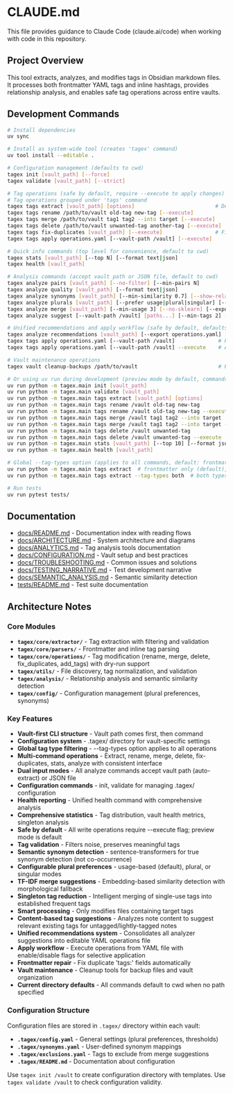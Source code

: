 # CLAUDE.md

This file provides guidance to Claude Code (claude.ai/code) when working with code in this repository.

## Project Overview

This tool extracts, analyzes, and modifies tags in Obsidian markdown files. It processes both frontmatter YAML tags and inline hashtags, provides relationship analysis, and enables safe tag operations across entire vaults.

## Development Commands

```bash
# Install dependencies
uv sync

# Install as system-wide tool (creates 'tagex' command)
uv tool install --editable .

# Configuration management (defaults to cwd)
tagex init [vault_path] [--force]
tagex validate [vault_path] [--strict]

# Tag operations (safe by default, require --execute to apply changes)
# Tag operations grouped under 'tags' command
tagex tags extract [vault_path] [options]                          # Defaults to cwd
tagex tags rename /path/to/vault old-tag new-tag [--execute]
tagex tags merge /path/to/vault tag1 tag2 --into target [--execute]
tagex tags delete /path/to/vault unwanted-tag another-tag [--execute]
tagex tags fix-duplicates [vault_path] [--execute]                 # Fix duplicate 'tags:' fields
tagex tags apply operations.yaml [--vault-path /vault] [--execute]

# Quick info commands (top level for convenience, default to cwd)
tagex stats [vault_path] [--top N] [--format text|json]
tagex health [vault_path]

# Analysis commands (accept vault path or JSON file, default to cwd)
tagex analyze pairs [vault_path] [--no-filter] [--min-pairs N]
tagex analyze quality [vault_path] [--format text|json]
tagex analyze synonyms [vault_path] [--min-similarity 0.7] [--show-related] [--no-transformers] [--export ops.yaml]
tagex analyze plurals [vault_path] [--prefer usage|plural|singular] [--export ops.yaml]
tagex analyze merge [vault_path] [--min-usage 3] [--no-sklearn] [--export ops.yaml]
tagex analyze suggest [--vault-path /vault] [paths...] [--min-tags 2] [--export suggestions.yaml]

# Unified recommendations and apply workflow (safe by default, defaults to cwd)
tagex analyze recommendations [vault_path] [--export operations.yaml] [--analyzers synonyms,plurals,singletons]
tagex tags apply operations.yaml [--vault-path /vault]              # Preview mode (default)
tagex tags apply operations.yaml [--vault-path /vault] --execute    # Actually apply changes

# Vault maintenance operations
tagex vault cleanup-backups /path/to/vault                          # Remove .bak backup files

# Or using uv run during development (preview mode by default, commands default to cwd)
uv run python -m tagex.main init [vault_path]                                 # Defaults to cwd
uv run python -m tagex.main validate [vault_path]                             # Defaults to cwd
uv run python -m tagex.main tags extract [vault_path] [options]               # Defaults to cwd
uv run python -m tagex.main tags rename /vault old-tag new-tag                # Preview only
uv run python -m tagex.main tags rename /vault old-tag new-tag --execute      # Actually rename
uv run python -m tagex.main tags merge /vault tag1 tag2 --into target         # Preview only
uv run python -m tagex.main tags merge /vault tag1 tag2 --into target --execute  # Actually merge
uv run python -m tagex.main tags delete /vault unwanted-tag                   # Preview only
uv run python -m tagex.main tags delete /vault unwanted-tag --execute         # Actually delete
uv run python -m tagex.main stats [vault_path] [--top 10] [--format json]    # Defaults to cwd
uv run python -m tagex.main health [vault_path]                               # Defaults to cwd

# Global --tag-types option (applies to all commands, default: frontmatter)
uv run python -m tagex.main tags extract  # frontmatter only (default), uses cwd
uv run python -m tagex.main tags extract --tag-types both  # both types, uses cwd

# Run tests
uv run pytest tests/
```

## Documentation

- [docs/README.md](docs/README.md) - Documentation index with reading flows
- [docs/ARCHITECTURE.md](docs/ARCHITECTURE.md) - System architecture and diagrams
- [docs/ANALYTICS.md](docs/ANALYTICS.md) - Tag analysis tools documentation
- [docs/CONFIGURATION.md](docs/CONFIGURATION.md) - Vault setup and best practices
- [docs/TROUBLESHOOTING.md](docs/TROUBLESHOOTING.md) - Common issues and solutions
- [docs/TESTING_NARRATIVE.md](docs/TESTING_NARRATIVE.md) - Test development narrative
- [docs/SEMANTIC_ANALYSIS.md](docs/SEMANTIC_ANALYSIS.md) - Semantic similarity detection
- [tests/README.md](tests/README.md) - Test suite documentation

## Architecture Notes

### Core Modules

- **`tagex/core/extractor/`** - Tag extraction with filtering and validation
- **`tagex/core/parsers/`** - Frontmatter and inline tag parsing
- **`tagex/core/operations/`** - Tag modification (rename, merge, delete, fix_duplicates, add_tags) with dry-run support
- **`tagex/utils/`** - File discovery, tag normalization, and validation
- **`tagex/analysis/`** - Relationship analysis and semantic similarity detection
- **`tagex/config/`** - Configuration management (plural preferences, synonyms)

### Key Features

- **Vault-first CLI structure** - Vault path comes first, then command
- **Configuration system** - .tagex/ directory for vault-specific settings
- **Global tag type filtering** - --tag-types option applies to all operations
- **Multi-command operations** - Extract, rename, merge, delete, fix-duplicates, stats, analyze with consistent interface
- **Dual input modes** - All analyze commands accept vault path (auto-extract) or JSON file
- **Configuration commands** - init, validate for managing .tagex/ configuration
- **Health reporting** - Unified health command with comprehensive analysis
- **Comprehensive statistics** - Tag distribution, vault health metrics, singleton analysis
- **Safe by default** - All write operations require --execute flag; preview mode is default
- **Tag validation** - Filters noise, preserves meaningful tags
- **Semantic synonym detection** - sentence-transformers for true synonym detection (not co-occurrence)
- **Configurable plural preferences** - usage-based (default), plural, or singular modes
- **TF-IDF merge suggestions** - Embedding-based similarity detection with morphological fallback
- **Singleton tag reduction** - Intelligent merging of single-use tags into established frequent tags
- **Smart processing** - Only modifies files containing target tags
- **Content-based tag suggestions** - Analyzes note content to suggest relevant existing tags for untagged/lightly-tagged notes
- **Unified recommendations system** - Consolidates all analyzer suggestions into editable YAML operations file
- **Apply workflow** - Execute operations from YAML file with enable/disable flags for selective application
- **Frontmatter repair** - Fix duplicate 'tags:' fields automatically
- **Vault maintenance** - Cleanup tools for backup files and vault organization
- **Current directory defaults** - All commands default to cwd when no path specified

### Configuration Structure

Configuration files are stored in `.tagex/` directory within each vault:

- **`.tagex/config.yaml`** - General settings (plural preferences, thresholds)
- **`.tagex/synonyms.yaml`** - User-defined synonym mappings
- **`.tagex/exclusions.yaml`** - Tags to exclude from merge suggestions
- **`.tagex/README.md`** - Documentation about configuration

Use `tagex init /vault` to create configuration directory with templates.
Use `tagex validate /vault` to check configuration validity.
